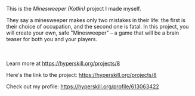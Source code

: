 This is the *Minesweeper (Kotlin)* project I made myself.


<p>They say a minesweeper makes only two mistakes in their life: the first is their choice of occupation, and the second one is fatal. In this project, you will create your own, safe "Minesweeper" – a game that will be a brain teaser for both you and your players.</p><br/><br/>Learn more at <a href="https://hyperskill.org/projects/8?utm_source=ide&utm_medium=ide&utm_campaign=ide&utm_content=project-card">https://hyperskill.org/projects/8</a>

Here's the link to the project: https://hyperskill.org/projects/8

Check out my profile: https://hyperskill.org/profile/613063422